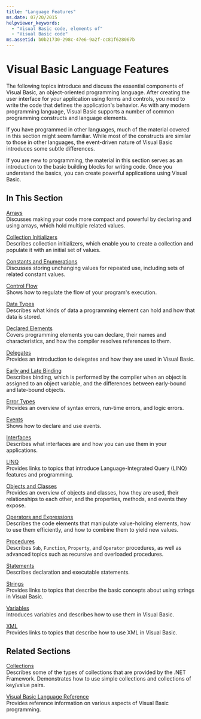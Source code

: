 ```yaml
---
title: "Language Features"
ms.date: 07/20/2015
helpviewer_keywords: 
  - "Visual Basic code, elements of"
  - "Visual Basic code"
ms.assetid: b0b21730-298c-47e6-9a2f-cc81f628067b
---
```

# Visual Basic Language Features
The following topics introduce and discuss the essential components of Visual Basic, an object-oriented programming language. After creating the user interface for your application using forms and controls, you need to write the code that defines the application's behavior. As with any modern programming language, Visual Basic supports a number of common programming constructs and language elements.  
  
 If you have programmed in other languages, much of the material covered in this section might seem familiar. While most of the constructs are similar to those in other languages, the event-driven nature of Visual Basic introduces some subtle differences.  
  
 If you are new to programming, the material in this section serves as an introduction to the basic building blocks for writing code. Once you understand the basics, you can create powerful applications using Visual Basic.  
  
## In This Section  
 [Arrays](../../../visual-basic/programming-guide/language-features/arrays/index.md)  
 Discusses making your code more compact and powerful by declaring and using arrays, which hold multiple related values.  
  
 [Collection Initializers](../../../visual-basic/programming-guide/language-features/collection-initializers/index.md)  
 Describes collection initializers, which enable you to create a collection and populate it with an initial set of values.  
  
 [Constants and Enumerations](../../../visual-basic/programming-guide/language-features/constants-enums/index.md)  
 Discusses storing unchanging values for repeated use, including sets of related constant values.  
  
 [Control Flow](../../../visual-basic/programming-guide/language-features/control-flow/index.md)  
 Shows how to regulate the flow of your program's execution.  
  
 [Data Types](../../../visual-basic/programming-guide/language-features/data-types/index.md)  
 Describes what kinds of data a programming element can hold and how that data is stored.  
  
 [Declared Elements](../../../visual-basic/programming-guide/language-features/declared-elements/index.md)  
 Covers programming elements you can declare, their names and characteristics, and how the compiler resolves references to them.  
  
 [Delegates](../../../visual-basic/programming-guide/language-features/delegates/index.md)  
 Provides an introduction to delegates and how they are used in Visual Basic.  
  
 [Early and Late Binding](../../../visual-basic/programming-guide/language-features/early-late-binding/index.md)  
 Describes binding, which is performed by the compiler when an object is assigned to an object variable, and the differences between early-bound and late-bound objects.  
  
 [Error Types](../../../visual-basic/programming-guide/language-features/error-types.md)  
 Provides an overview of syntax errors, run-time errors, and logic errors.  
  
 [Events](../../../visual-basic/programming-guide/language-features/events/index.md)  
 Shows how to declare and use events.  
  
 [Interfaces](../../../visual-basic/programming-guide/language-features/interfaces/index.md)  
 Describes what interfaces are and how you can use them in your applications.  
  
 [LINQ](../../../visual-basic/programming-guide/language-features/linq/index.md)  
 Provides links to topics that introduce Language-Integrated Query (LINQ) features and programming.  
  
 [Objects and Classes](../../../visual-basic/programming-guide/language-features/objects-and-classes/index.md)  
 Provides an overview of objects and classes, how they are used, their relationships to each other, and the properties, methods, and events they expose.  
  
 [Operators and Expressions](../../../visual-basic/programming-guide/language-features/operators-and-expressions/index.md)  
 Describes the code elements that manipulate value-holding elements, how to use them efficiently, and how to combine them to yield new values.  
  
 [Procedures](../../../visual-basic/programming-guide/language-features/procedures/index.md)  
 Describes `Sub`, `Function`, `Property`, and `Operator` procedures, as well as advanced topics such as recursive and overloaded procedures.  
  
 [Statements](../../../visual-basic/programming-guide/language-features/statements.md)  
 Describes declaration and executable statements.  
  
 [Strings](../../../visual-basic/programming-guide/language-features/strings/index.md)  
 Provides links to topics that describe the basic concepts about using strings in Visual Basic.  
  
 [Variables](../../../visual-basic/programming-guide/language-features/variables/index.md)  
 Introduces variables and describes how to use them in Visual Basic.  
  
 [XML](../../../visual-basic/programming-guide/language-features/xml/index.md)  
 Provides links to topics that describe how to use XML in Visual Basic.  
  
## Related Sections

 [Collections](../../../visual-basic/programming-guide/concepts/collections.md)  
 Describes some of the types of collections that are provided by the .NET Framework. Demonstrates how to use simple collections and collections of key/value pairs.  
  
 [Visual Basic Language Reference](../../../visual-basic/language-reference/index.md)  
 Provides reference information on various aspects of Visual Basic programming.
